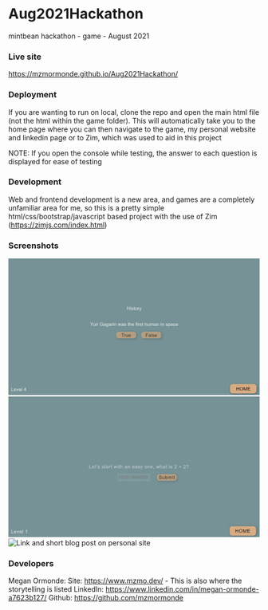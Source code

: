 # Aug2021Hackathon
mintbean hackathon - game - August 2021

### Live site

https://mzmormonde.github.io/Aug2021Hackathon/

### Deployment

If you are wanting to run on local, clone the repo and open the main html file (not the html within the game folder). 
This will automatically take you to the home page where you can then navigate to the game, my personal website and linkedin page
or to Zim, which was used to aid in this project

NOTE: If you open the console while testing, the answer to each question is displayed for ease of testing

### Development

Web and frontend development is a new area, and games are a completely unfamiliar area for me, so this is a pretty simple
html/css/bootstrap/javascript based project with the use of Zim (https://zimjs.com/index.html)

### Screenshots
![Level 4](Images/Picture2.png)
![Top of Home Page](Images/Picture1.png)
![Link and short blog post on personal site](Images/Picture8)

### Developers

Megan Ormonde: 
Site: https://www.mzmo.dev/ - This is also where the storytelling is listed
LinkedIn: https://www.linkedin.com/in/megan-ormonde-a7623b127/
Github: https://github.com/mzmormonde

